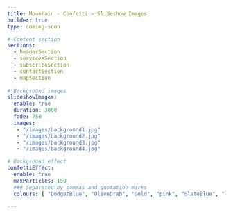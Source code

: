 ```yaml
---
title: Mountain - Confetti – Slideshow Images
builder: true
type: coming-soon

# Content section
sections:
  - headerSection
  - servicesSection
  - subscribeSection
  - contactSection
  - mapSection
  
# Background images
slideshowImages:
  enable: true
  duration: 3000
  fade: 750
  images:
   - "/images/background1.jpg"
   - "/images/background2.jpg"
   - "/images/background3.jpg"
   - "/images/background4.jpg"

# Background effect
confettiEffect: 
  enable: true
  maxParticles: 150
  ### Separated by commas and quotation marks
  colours: [ "DodgerBlue", "OliveDrab", "Gold", "pink", "SlateBlue", "lightblue", "Violet", "PaleGreen", "SteelBlue", "SandyBrown", "Chocolate", "Crimson" ]

---
```

